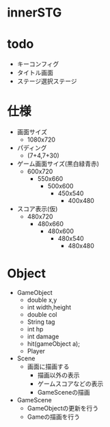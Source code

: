 # innerSTG

# todo
- キーコンフィグ
- タイトル画面
- ステージ選択ステージ
# 仕様
- 画面サイズ
  - 1080x720
- パディング
  - (7+4,7+30)
- ゲーム画面サイズ(黒白緑青赤)
  - 600x720
    - 550x660
      - 500x600
        - 450x540
          - 400x480
- スコア表示(仮)
  - 480x720
    - 480x660
      - 480x600
        - 480x540
          - 480x480
# Object
- GameObject
    - double x,y
    - int width,height
    - double col
    - String tag
    - int hp
    - int damage
    - hit(gameObject a);
  - Player
- Scene
  - 画面に描画する
    - 描画以外の表示
    - ゲームスコアなどの表示
    - GameSceneの描画
- GameScene
  - GameObjectの更新を行う
  - Gameの描画を行う